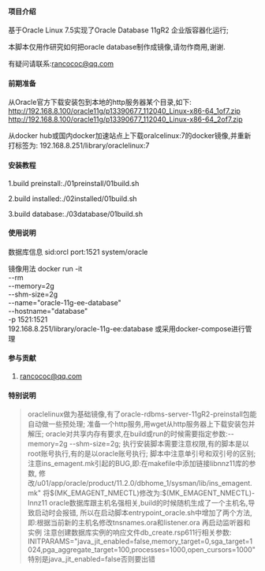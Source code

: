 #### 项目介绍
基于Oracle Linux 7.5实现了Oracle Database 11gR2 企业版容器化运行;

本脚本仅用作研究如何把oracle database制作成镜像,请勿作商用,谢谢.

有疑问请联系:rancococ@qq.com

#### 前期准备
从Oracle官方下载安装包到本地的http服务器某个目录,如下:
http://192.168.8.100/oracle11g/p13390677_112040_Linux-x86-64_1of7.zip
http://192.168.8.100/oracle11g/p13390677_112040_Linux-x86-64_2of7.zip

从docker hub或国内docker加速站点上下载oralcelinux:7的docker镜像,并重新打标签为:
192.168.8.251/library/oraclelinux:7


#### 安装教程
1.build preinstall:./01preinstall/01build.sh

2.build installed:./02installed/01build.sh

3.build database:./03database/01build.sh

#### 使用说明
数据库信息
sid:orcl
port:1521
system/oracle

镜像用法
docker run -it \
           --rm \
           --memory=2g \
           --shm-size=2g \
           --name="oracle-11g-ee-database" \
           --hostname="database" \
           -p 1521:1521 \
           192.168.8.251/library/oracle-11g-ee:database
或采用docker-compose进行管理

#### 参与贡献
1. rancococ@qq.com

#### 特别说明
>oraclelinux做为基础镜像,有了oracle-rdbms-server-11gR2-preinstall包能自动做一些预处理;
>准备一个http服务,用wget从http服务器上下载安装包并解压;
>oracle对共享内存有要求,在build或run的时候需要指定参数:--memory=2g --shm-size=2g;
>执行安装脚本需要注意权限,有的脚本是以root账号执行,有的是以oracle账号执行;
>脚本中注意单引号和双引号的区别;
>注意ins_emagent.mk引起的BUG,即:在makefile中添加链接libnnz11库的参数,
修改/u01/app/oracle/product/11.2.0/dbhome_1/sysman/lib/ins_emagent.mk"
将\$(MK_EMAGENT_NMECTL)修改为:\$(MK_EMAGENT_NMECTL)-lnnz11
>oracle数据库跟主机名强相关,build的时候随机生成了一个主机名,导致启动时会报错,
所以在启动脚本entrypoint_oracle.sh中增加了两个方法,即:根据当前新的主机名修改tnsnames.ora和listener.ora
再启动监听器和实例
>注意创建数据库实例的响应文件db_create.rsp611行相关参数:
INITPARAMS="java_jit_enabled=false,memory_target=0,sga_target=1024,pga_aggregate_target=100,processes=1000,open_cursors=1000"
特别是java_jit_enabled=false否则要出错
